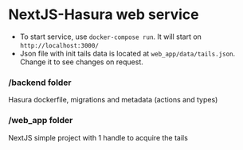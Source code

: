 # NextJS-Hasura web service

- To start service, use `docker-compose run`. It will start on `http://localhost:3000/`
- Json file with init tails data is located at `web_app/data/tails.json`. Change it to see changes on request.

### /backend folder 
Hasura dockerfile, migrations and metadata (actions and types)

### /web_app folder
NextJS simple project with 1 handle to acquire the tails 

